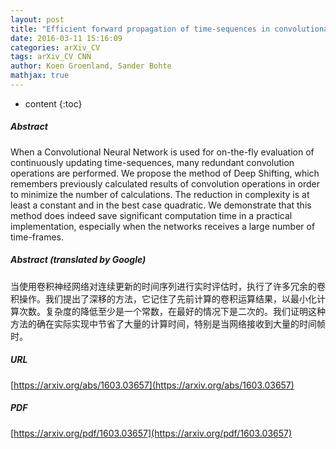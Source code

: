 ```yaml
---
layout: post
title: "Efficient forward propagation of time-sequences in convolutional neural networks using Deep Shifting"
date: 2016-03-11 15:16:09
categories: arXiv_CV
tags: arXiv_CV CNN
author: Koen Groenland, Sander Bohte
mathjax: true
---
```


* content
{:toc}

##### Abstract
When a Convolutional Neural Network is used for on-the-fly evaluation of continuously updating time-sequences, many redundant convolution operations are performed. We propose the method of Deep Shifting, which remembers previously calculated results of convolution operations in order to minimize the number of calculations. The reduction in complexity is at least a constant and in the best case quadratic. We demonstrate that this method does indeed save significant computation time in a practical implementation, especially when the networks receives a large number of time-frames.

##### Abstract (translated by Google)
当使用卷积神经网络对连续更新的时间序列进行实时评估时，执行了许多冗余的卷积操作。我们提出了深移的方法，它记住了先前计算的卷积运算结果，以最小化计算次数。复杂度的降低至少是一个常数，在最好的情况下是二次的。我们证明这种方法的确在实际实现中节省了大量的计算时间，特别是当网络接收到大量的时间帧时。

##### URL
[https://arxiv.org/abs/1603.03657](https://arxiv.org/abs/1603.03657)

##### PDF
[https://arxiv.org/pdf/1603.03657](https://arxiv.org/pdf/1603.03657)


